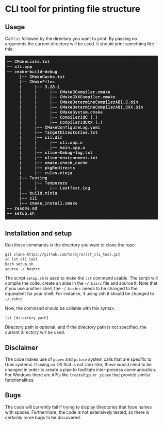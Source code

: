 # CLI tool for printing file structure

## Usage

Call `lst` followed by the directory you want to print. By passing no arguments the 
current directory will be used. It should print something like this:

![Example from this repository](./docs/example.png "Example from this repository")

## Installation and setup

Run these commands in the directory you want to clone the repo:

    git clone https://github.com/torbjro/lst_cli_tool.git
    cd lst_cli_tool
    bash setup.sh
    source ~/.bashrc

The script `setup.sh` is used to make the `lst` command usable.
The script will compile the code, create an alias in the 
`~/.basrc` file and source it. Note that if you use another
shell, the `~/.bashrc` needs to be changed to the equivalent 
for your shell. For instance, if using zsh it should be changed to 
`~/.zshrc`.

Now, the command should be callable with this syntax:

`lst [directory_path]`

Directory path is optional, and if the directory path is not specified, 
the current directory will be used.

## Disclaimer

The code makes use of `popen` and `pclose` system calls
that are specific to Unix systems. If using an OS that is
not Unix-like, these would need to be changed in order to
create a pipe to facilitate inter-process communication.
For Windows there are APIs like `CreatePipe` or `_popen` 
that provide similar functionalities.

## Bugs

The code will currently fail if trying to display directories
that have names with spaces. Furthermore, the code is not extensively
tested, so there is certainly more bugs to be discovered.
